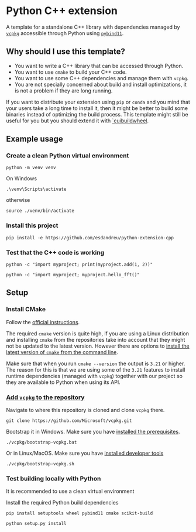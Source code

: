 # Python C++ extension
A template for a standalone C++ library with dependencies managed by
[`vcpkg`](https://github.com/microsoft/vcpkg) accessible through Python using
[`pybind11`](https://github.com/pybind/pybind11).

## Why should I use this template?
- You want to write a C++ library that can be accessed through Python.
- You want to use `cmake` to build your C++ code.
- You want to use some C++ dependencies and manage them with `vcpkg`.
- You are not specially concerned about build and install optimizations, it is
  not a problem if they are long running.

If you want to distribute your extension using `pip` or `conda` and you mind
that your users take a long time to install it, then it might be better to
build some binaries instead of optimizing the build process. This template
might still be useful for you but you should extend it with
[`cuibuildwheel](https://github.com/pypa/cibuildwheel).

## Example usage

### Create a clean Python virtual environment
```
python -m venv venv
```

On Windows
```
.\venv\Scripts\activate
```
otherwise
```
source ./venv/bin/activate
```

### Install this project
```
pip install -e https://github.com/esdandreu/python-extension-cpp
```

### Test that the C++ code is working
```
python -c "import myproject; print(myproject.add(1, 2))"
```

```
python -c "import myproject; myproject.hello_fft()"
```

## Setup
### Install CMake
Follow the [official instructions](https://cmake.org/install/).

The required `cmake` version is quite high, if you are using a Linux
distribution and installing `cmake` from the repositories take into account
that they might not be updated to the latest version. However there are options
to [install the latest version of `cmake` from the command
line](https://askubuntu.com/a/865294).

Make sure that when you run `cmake --version` the output is `3.21` or higher.
The reason for this is that we are using some of the `3.21` features to install
runtime dependencies (managed with `vcpkg`) together with our project so they
are available to Python when using its API.

### [Add `vcpkg` to the repository](https://vcpkg.io/en/getting-started.html)

Navigate to where this repository is cloned and clone `vcpkg` there.
```
git clone https://github.com/Microsoft/vcpkg.git
```

Bootstrap it in Windows. Make sure you have [installed the
prerequisites](https://github.com/microsoft/vcpkg).
```
./vcpkg/bootstrap-vcpkg.bat
```

Or in Linux/MacOS. Make sure you have [installed developer
tools](https://github.com/microsoft/vcpkg)
```
./vcpkg/bootstrap-vcpkg.sh
```

### Test building locally with Python

It is recommended to use a clean virtual environment

Install the required Python build dependencies

```
pip install setuptools wheel pybind11 cmake scikit-build
```

```
python setup.py install
```
